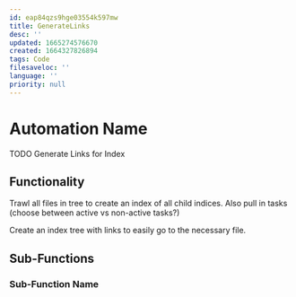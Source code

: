 ```yaml
---
id: eap84qzs9hge03554k597mw
title: GenerateLinks
desc: ''
updated: 1665274576670
created: 1664327826894
tags: Code
filesaveloc: ''
language: ''
priority: null
---
```


# Automation Name
TODO Generate Links for Index

## Functionality
Trawl all files in tree to create an index of all child indices. Also pull in tasks (choose between active vs non-active tasks?)
 
Create an index tree with links to easily go to the necessary file. 



## Sub-Functions
<!-- Overview of any function interplay or broad overviews -->

### Sub-Function Name
<!-- Subfunction description goes here -->


